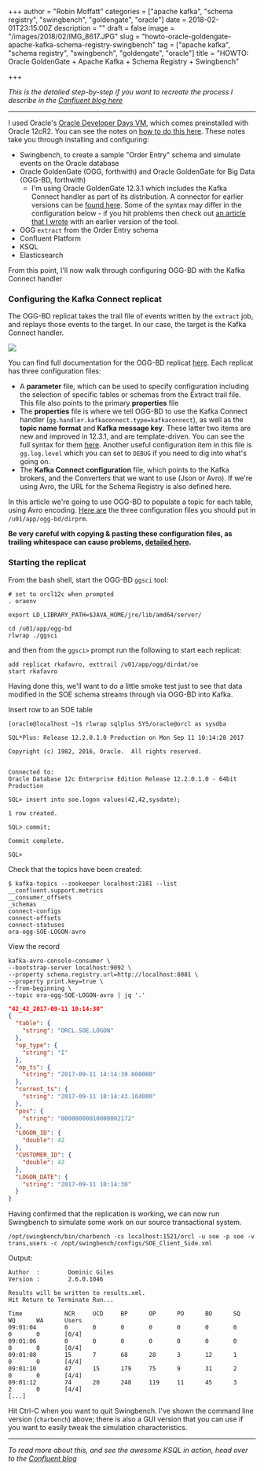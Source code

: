 +++
author = "Robin Moffatt"
categories = ["apache kafka", "schema registry", "swingbench", "goldengate", "oracle"]
date = 2018-02-01T23:15:00Z
description = ""
draft = false
image = "/images/2018/02/IMG_8617.JPG"
slug = "howto-oracle-goldengate-apache-kafka-schema-registry-swingbench"
tag = ["apache kafka", "schema registry", "swingbench", "goldengate", "oracle"]
title = "HOWTO: Oracle GoldenGate + Apache Kafka + Schema Registry + Swingbench"

+++

_This is the detailed step-by-step if you want to recreate the process I describe in the [Confluent blog here](https://www.confluent.io/blog/ksql-in-action-real-time-streaming-etl-from-oracle-transactional-data)_

---
I used Oracle's [Oracle Developer Days VM](http://www.oracle.com/technetwork/database/enterprise-edition/databaseappdev-vm-161299.html), which comes preinstalled with Oracle 12cR2. You can see the notes on [how to do this here](https://rmoff.net/2017/11/21/installing-oracle-goldengate-for-big-data-12.3.1-with-kafka-connect-and-confluent-platform/). These notes take you through installing and configuring:

* Swingbench, to create a sample "Order Entry" schema and simulate events on the Oracle database
* Oracle GoldenGate (OGG, forthwith) and Oracle GoldenGate for Big Data (OGG-BD, forthwith)
    * I'm using Oracle GoldenGate 12.3.1 which includes the Kafka Connect handler as part of its distribution. A connector for earlier versions can be [found here](http://www.oracle.com/technetwork/middleware/goldengate/oracle-goldengate-exchange-3805527.html). Some of the syntax may differ in the configuration below - if you hit problems then check out [an article that I wrote]() with an earlier version of the tool.
* OGG `extract` from the Order Entry schema
* Confluent Platform
* KSQL
* Elasticsearch

From this point, I'll now walk through configuring OGG-BD with the Kafka Connect handler

### Configuring the Kafka Connect replicat ##

The OGG-BD replicat takes the trail file of events written by the `extract` job, and replays those events to the target. In our case, the target is the Kafka Connect handler.

![](/images/2018/02/oggkaf01sm.jpg)

You can find full documentation for the OGG-BD replicat [here](http://docs.oracle.com/goldengate/bd123110/gg-bd/GADBD/using-kafka-connect-handler.htm#GADBD-GUID-81730248-AC12-438E-AF82-48C7002178EC). Each replicat has three configuration files:

* A **parameter** file, which can be used to specify configuration including the selection of specific tables or schemas from the Extract trail file. This file also points to the primary **properties** file
* The **properties** file is where we tell OGG-BD to use the Kafka Connect handler (`gg.handler.kafkaconnect.type=kafkaconnect`), as well as the **topic name format** and **Kafka message key**. These latter two items are new and improved in 12.3.1, and are template-driven. You can see the full syntax for them [here](http://docs.oracle.com/goldengate/bd123110/gg-bd/GADBD/using-kafka-connect-handler.htm#GUID-A87CAFFA-DACF-43A0-8C6C-5C64B578D606). Another useful configuration item in this file is `gg.log.level` which you can set to `DEBUG` if you need to dig into what's going on.
* The **Kafka Connect configuration** file, which points to the Kafka brokers, and the Converters that we want to use (Json or Avro). If we're using Avro, the URL for the Schema Registry is also defined here.

In this article we're going to use OGG-BD to populate a topic for each table, using Avro encoding. [Here are](https://gist.github.com/rmoff/221b4a1903a85568042e3a1b9b07ab95) the three configuration files you should put in `/u01/app/ogg-bd/dirprm`.

**Be very careful with copying & pasting these configuration files, as trailing whitespace can cause problems, [detailed here](https://rmoff.net/2017/09/12/oracle-goldengate-kafka-connect-handler-troubleshooting/).**

### Starting the replicat ##

From the bash shell, start the OGG-BD `ggsci` tool:

    # set to orcl12c when prompted
    . oraenv

    export LD_LIBRARY_PATH=$JAVA_HOME/jre/lib/amd64/server/

    cd /u01/app/ogg-bd
    rlwrap ./ggsci

and then from the `ggsci>` prompt run the following to start each replicat:

    add replicat rkafavro, exttrail /u01/app/ogg/dirdat/oe
    start rkafavro

Having done this, we'll want to do a little smoke test just to see that data modified in the SOE schema streams through via OGG-BD into Kafka.

Insert row to an SOE table

    [oracle@localhost ~]$ rlwrap sqlplus SYS/oracle@orcl as sysdba

    SQL*Plus: Release 12.2.0.1.0 Production on Mon Sep 11 10:14:28 2017

    Copyright (c) 1982, 2016, Oracle.  All rights reserved.


    Connected to:
    Oracle Database 12c Enterprise Edition Release 12.2.0.1.0 - 64bit Production

    SQL> insert into soe.logon values(42,42,sysdate);

    1 row created.

    SQL> commit;

    Commit complete.

    SQL>

Check that the topics have been created:

    $ kafka-topics --zookeeper localhost:2181 --list
    __confluent.support.metrics
    __consumer_offsets
    _schemas
    connect-configs
    connect-offsets
    connect-statuses
    ora-ogg-SOE-LOGON-avro

View the record

    kafka-avro-console-consumer \
    --bootstrap-server localhost:9092 \
    --property schema.registry.url=http://localhost:8081 \
    --property print.key=true \
    --from-beginning \
    --topic ora-ogg-SOE-LOGON-avro | jq '.'

```json
"42_42_2017-09-11 10:14:30"
{
  "table": {
    "string": "ORCL.SOE.LOGON"
  },
  "op_type": {
    "string": "I"
  },
  "op_ts": {
    "string": "2017-09-11 14:14:39.000000"
  },
  "current_ts": {
    "string": "2017-09-11 10:14:43.164000"
  },
  "pos": {
    "string": "00000000010000002172"
  },
  "LOGON_ID": {
    "double": 42
  },
  "CUSTOMER_ID": {
    "double": 42
  },
  "LOGON_DATE": {
    "string": "2017-09-11 10:14:30"
  }
}
```

Having confirmed that the replication is working, we can now run Swingbench to simulate some work on our source transactional system.

    /opt/swingbench/bin/charbench -cs localhost:1521/orcl -u soe -p soe -v trans,users -c /opt/swingbench/configs/SOE_Client_Side.xml

Output:

    Author  :        Dominic Giles
    Version :        2.6.0.1046

    Results will be written to results.xml.
    Hit Return to Terminate Run...

    Time            NCR     UCD     BP      OP      PO      BO      SQ      WQ      WA      Users
    09:01:04        0       0       0       0       0       0       0       0       0       [0/4]
    09:01:06        0       0       0       0       0       0       0       0       0       [0/4]
    09:01:08        15      7       68      28      3       12      1       0       0       [4/4]
    09:01:10        47      15      179     75      9       31      2       0       0       [4/4]
    09:01:12        74      20      248     119     11      45      3       2       0       [4/4]
    [...]

Hit Ctrl-C when you want to quit Swingbench. I've shown the command line version (`charbench`) above; there is also a GUI version that you can use if you want to easily tweak the simulation characteristics.

---
_To read more about this, and see the awesome KSQL in action, head over to the [Confluent blog](https://www.confluent.io/blog/)_
